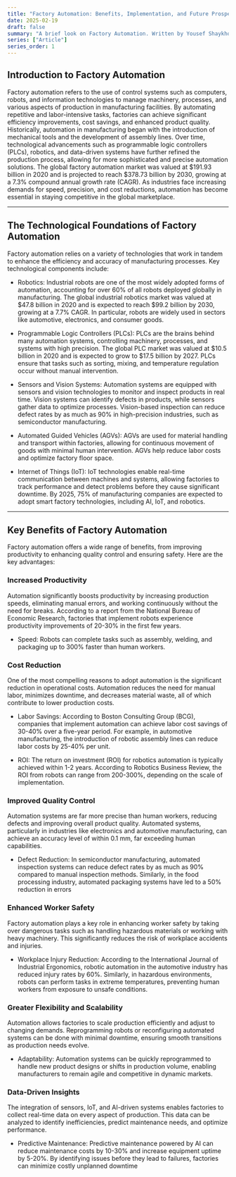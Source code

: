 ```yaml
---
title: "Factory Automation: Benefits, Implementation, and Future Prospects"
date: 2025-02-19
draft: false
summary: "A brief look on Factory Automation. Written by Yousef Shaykholeslam"
series: ["Article"]
series_order: 1
---
```

## Introduction to Factory Automation

Factory automation refers to the use of control systems such as computers, robots, and information technologies to manage machinery, processes, and various aspects of production in manufacturing facilities. By automating repetitive and labor-intensive tasks, factories can achieve significant efficiency improvements, cost savings, and enhanced product quality.
Historically, automation in manufacturing began with the introduction of mechanical tools and the development of assembly lines. Over time, technological advancements such as programmable logic controllers (PLCs), robotics, and data-driven systems have further refined the production process, allowing for more sophisticated and precise automation solutions.
The global factory automation market was valued at $191.93 billion in 2020 and is projected to reach $378.73 billion by 2030, growing at a 7.3% compound annual growth rate (CAGR). As industries face increasing demands for speed, precision, and cost reductions, automation has become essential in staying competitive in the global marketplace.

---
## The Technological Foundations of Factory Automation

Factory automation relies on a variety of technologies that work in tandem to enhance the efficiency and accuracy of manufacturing processes. Key technological components include:

- Robotics: Industrial robots are one of the most widely adopted forms of automation, accounting for over 60% of all robots deployed globally in manufacturing. The global industrial robotics market was valued at $47.8 billion in 2020 and is expected to reach $99.2 billion by 2030, growing at a 7.7% CAGR. In particular, robots are widely used in sectors like automotive, electronics, and consumer goods.

- Programmable Logic Controllers (PLCs): PLCs are the brains behind many automation systems, controlling machinery, processes, and systems with high precision. The global PLC market was valued at $10.5 billion in 2020 and is expected to grow to $17.5 billion by 2027. PLCs ensure that tasks such as sorting, mixing, and temperature regulation occur without manual intervention.

- Sensors and Vision Systems: Automation systems are equipped with sensors and vision technologies to monitor and inspect products in real time. Vision systems can identify defects in products, while sensors gather data to optimize processes. Vision-based inspection can reduce defect rates by as much as 90% in high-precision industries, such as semiconductor manufacturing.

- Automated Guided Vehicles (AGVs): AGVs are used for material handling and transport within factories, allowing for continuous movement of goods with minimal human intervention. AGVs help reduce labor costs and optimize factory floor space.

- Internet of Things (IoT): IoT technologies enable real-time communication between machines and systems, allowing factories to track performance and detect problems before they cause significant downtime. By 2025, 75% of manufacturing companies are expected to adopt smart factory technologies, including AI, IoT, and robotics.
---
## Key Benefits of Factory Automation
Factory automation offers a wide range of benefits, from improving productivity to enhancing quality control and ensuring safety. Here are the key advantages:
### Increased Productivity
Automation significantly boosts productivity by increasing production speeds, eliminating manual errors, and working continuously without the need for breaks. According to a report from the National Bureau of Economic Research, factories that implement robots experience productivity improvements of 20-30% in the first few years.

- Speed: Robots can complete tasks such as assembly, welding, and packaging up to 300% faster than human workers.
### Cost Reduction
One of the most compelling reasons to adopt automation is the significant reduction in operational costs. Automation reduces the need for manual labor, minimizes downtime, and decreases material waste, all of which contribute to lower production costs.

- Labor Savings: According to Boston Consulting Group (BCG), companies that implement automation can achieve labor cost savings of 30-40% over a five-year period. For example, in automotive manufacturing, the introduction of robotic assembly lines can reduce labor costs by 25-40% per unit.

- ROI: The return on investment (ROI) for robotics automation is typically achieved within 1-2 years. According to Robotics Business Review, the ROI from robots can range from 200-300%, depending on the scale of implementation.
### Improved Quality Control
Automation systems are far more precise than human workers, reducing defects and improving overall product quality. Automated systems, particularly in industries like electronics and automotive manufacturing, can achieve an accuracy level of within 0.1 mm, far exceeding human capabilities.

- Defect Reduction: In semiconductor manufacturing, automated inspection systems can reduce defect rates by as much as 90% compared to manual inspection methods. Similarly, in the food processing industry, automated packaging systems have led to a 50% reduction in errors
### Enhanced Worker Safety
Factory automation plays a key role in enhancing worker safety by taking over dangerous tasks such as handling hazardous materials or working with heavy machinery. This significantly reduces the risk of workplace accidents and injuries.

- Workplace Injury Reduction: According to the International Journal of Industrial Ergonomics, robotic automation in the automotive industry has reduced injury rates by 60%. Similarly, in hazardous environments, robots can perform tasks in extreme temperatures, preventing human workers from exposure to unsafe conditions.

### Greater Flexibility and Scalability
Automation allows factories to scale production efficiently and adjust to changing demands. Reprogramming robots or reconfiguring automated systems can be done with minimal downtime, ensuring smooth transitions as production needs evolve.

- Adaptability: Automation systems can be quickly reprogrammed to handle new product designs or shifts in production volume, enabling manufacturers to remain agile and competitive in dynamic markets.

### Data-Driven Insights
The integration of sensors, IoT, and AI-driven systems enables factories to collect real-time data on every aspect of production. This data can be analyzed to identify inefficiencies, predict maintenance needs, and optimize performance.

- Predictive Maintenance: Predictive maintenance powered by AI can reduce maintenance costs by 10-30% and increase equipment uptime by 5-20%. By identifying issues before they lead to failures, factories can minimize costly unplanned downtime